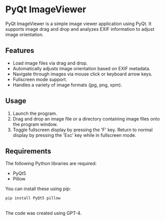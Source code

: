 # PyQt ImageViewer

PyQt ImageViewer is a simple image viewer application using PyQt. It supports image drag and drop and analyzes EXIF information to adjust image orientation.

## Features

- Load image files via drag and drop.
- Automatically adjusts image orientation based on EXIF metadata.
- Navigate through images via mouse click or keyboard arrow keys.
- Fullscreen mode support.
- Handles a variety of image formats (jpg, png, xpm).

## Usage

1. Launch the program.
2. Drag and drop an image file or a directory containing image files onto the program window.
3. Toggle fullscreen display by pressing the 'F' key. Return to normal display by pressing the 'Esc' key while in fullscreen mode.

## Requirements

The following Python libraries are required:

- PyQt5
- Pillow

You can install these using pip:

```bash
pip install PyQt5 pillow
```
## 
The code was created using GPT-4.